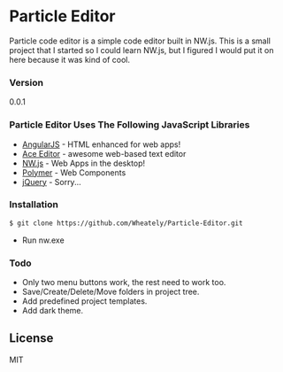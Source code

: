 # Particle Editor

Particle code editor is a simple code editor built in NW.js. This is a small project that I started so I could learn NW.js, but I figured I would put it on here because it was kind of cool.

### Version 
0.0.1

### Particle Editor Uses The Following JavaScript Libraries

* [AngularJS] - HTML enhanced for web apps!
* [Ace Editor] - awesome web-based text editor
* [NW.js] - Web Apps in the desktop!
* [Polymer] - Web Components 
* [jQuery] - Sorry...

### Installation

```sh
$ git clone https://github.com/Wheately/Particle-Editor.git
```
- Run nw.exe


### Todo

 - Only two menu buttons work, the rest need to work too.
 - Save/Create/Delete/Move folders in project tree.
 - Add predefined project templates.
 - Add dark theme.

License
----

MIT



[Polymer]:http://daringfireball.net/
[Ace Editor]:http://ace.ajax.org
[NW.js]:http://nwjs.io/
[jQuery]:http://jquery.com
[AngularJS]:http://angularjs.org

